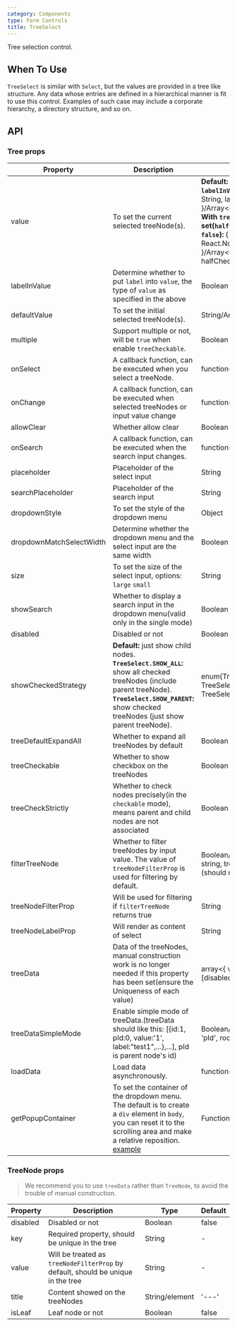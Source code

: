 ```yaml
---
category: Components
type: Form Controls
title: TreeSelect
---
```


Tree selection control.

## When To Use

`TreeSelect` is similar with `Select`, but the values are provided in a tree like structure.
Any data whose entries are defined in a hierarchical manner is fit to use this control. Examples of such case may include a corporate hierarchy, a directory structure, and so on.


## API

### Tree props

Property | Description | Type | Default
-----|-----|-----|------
value | To set the current selected treeNode(s). | __Default:__ String/Array<String>. __With `labelInValue` set:__ { value: String, label: React.Node }/Array<{ value, label }>. __With `treeCheckStrictly` set(`halfChecked` is set to `false`):__ { value: String, label: React.Node, halfChecked }/Array<{ value, label, halfChecked }>. | -
labelInValue | Determine whether to put `label` into `value`, the type of `value` as specified in the above | Boolean | false
defaultValue | To set the initial selected treeNode(s).  | String/Array<String> | -
multiple | Support multiple or not, will be `true` when enable `treeCheckable`. | Boolean | false
onSelect | A callback function, can be executed when you select a treeNode. | function(value, node, extra) | -
onChange | A callback function, can be executed when selected treeNodes or input value change  | function(value, label, extra) | -
allowClear | Whether allow clear  | Boolean | false
onSearch | A callback function, can be executed when the search input changes. | function(value: String) | -
placeholder | Placeholder of the select input | String | -
searchPlaceholder | Placeholder of the search input  | String | -
dropdownStyle | To set the style of the dropdown menu  | Object | -
dropdownMatchSelectWidth | Determine whether the dropdown menu and the select input are the same width  | Boolean | -
size | To set the size of the select input, options: `large` `small`  | String | default
showSearch | Whether to display a search input in the dropdown menu(valid only in the single mode) | Boolean | false
disabled | Disabled or not  | Boolean | false
showCheckedStrategy | __Default:__ just show child nodes. __`TreeSelect.SHOW_ALL`:__ show all checked treeNodes (include parent treeNode). __`TreeSelect.SHOW_PARENT`:__ show checked treeNodes (just show parent treeNode). | enum{TreeSelect.SHOW_ALL, TreeSelect.SHOW_PARENT, TreeSelect.SHOW_CHILD } | TreeSelect.SHOW_CHILD
treeDefaultExpandAll | Whether to expand all treeNodes by default | Boolean | false
treeCheckable | Whether to show checkbox on the treeNodes | Boolean | false
treeCheckStrictly | Whether to check nodes precisely(in the `checkable` mode), means parent and child nodes are not associated | Boolean | false
filterTreeNode | Whether to filter treeNodes by input value. The value of `treeNodeFilterProp` is used for filtering by default. | Boolean/Function(inputValue: string, treeNode: TreeNode) (should return Boolean) | Function
treeNodeFilterProp | Will be used for filtering if `filterTreeNode` returns true | String | 'value'
treeNodeLabelProp | Will render as content of select  | String | 'title'
treeData | Data of the treeNodes, manual construction work is no longer needed if this property has been set(ensure the Uniqueness of each value) | array<{ value, label, children, [disabled, selectable] }> | []
treeDataSimpleMode | Enable simple mode of treeData.(treeData should like this: [{id:1, pId:0, value:'1', label:"test1",...},...], pId is parent node's id)  | Boolean/Object{ id: 'id', pId: 'pId', rootPId: null } | false
loadData | Load data asynchronously.  | function(node) | -
getPopupContainer | To set the container of the dropdown menu. The default is to create a `div` element in `body`, you can reset it to the scrolling area and make a relative reposition. [example](http://codepen.io/anon/pen/xVBOVQ?editors=001) | Function(triggerNode) | () => document.body

### TreeNode props

> We recommend you to use `treeData` rather than `TreeNode`, to avoid the trouble of manual construction.

Property | Description | Type | Default
-----|-----|-----|------
disabled | Disabled or not | Boolean | false
key | Required property, should be unique in the tree  | String | -
value | Will be treated as `treeNodeFilterProp` by default, should be unique in the tree | String | -
title | Content showed on the treeNodes | String/element | '---'
isLeaf | Leaf node or not   | Boolean | false

